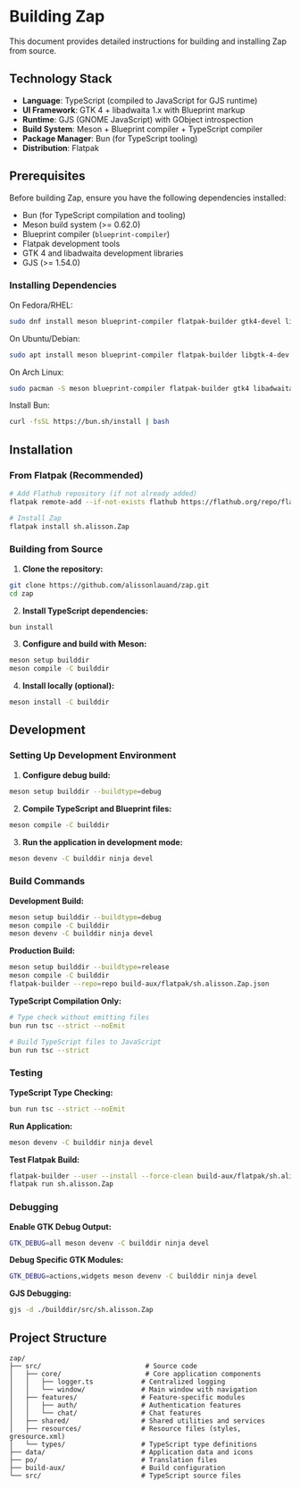 # Building Zap

This document provides detailed instructions for building and installing Zap from source.

## Technology Stack

- **Language**: TypeScript (compiled to JavaScript for GJS runtime)
- **UI Framework**: GTK 4 + libadwaita 1.x with Blueprint markup
- **Runtime**: GJS (GNOME JavaScript) with GObject introspection
- **Build System**: Meson + Blueprint compiler + TypeScript compiler
- **Package Manager**: Bun (for TypeScript tooling)
- **Distribution**: Flatpak

## Prerequisites

Before building Zap, ensure you have the following dependencies installed:

- Bun (for TypeScript compilation and tooling)
- Meson build system (>= 0.62.0)
- Blueprint compiler (`blueprint-compiler`)
- Flatpak development tools
- GTK 4 and libadwaita development libraries
- GJS (>= 1.54.0)

### Installing Dependencies

On Fedora/RHEL:
```bash
sudo dnf install meson blueprint-compiler flatpak-builder gtk4-devel libadwaita-devel gjs
```

On Ubuntu/Debian:
```bash
sudo apt install meson blueprint-compiler flatpak-builder libgtk-4-dev libadwaita-1-dev gjs
```

On Arch Linux:
```bash
sudo pacman -S meson blueprint-compiler flatpak-builder gtk4 libadwaita gjs
```

Install Bun:
```bash
curl -fsSL https://bun.sh/install | bash
```

## Installation

### From Flatpak (Recommended)

```bash
# Add Flathub repository (if not already added)
flatpak remote-add --if-not-exists flathub https://flathub.org/repo/flathub.flatpakrepo

# Install Zap
flatpak install sh.alisson.Zap
```

### Building from Source

1. **Clone the repository:**
```bash
git clone https://github.com/alissonlauand/zap.git
cd zap
```

2. **Install TypeScript dependencies:**
```bash
bun install
```

3. **Configure and build with Meson:**
```bash
meson setup builddir
meson compile -C builddir
```

4. **Install locally (optional):**
```bash
meson install -C builddir
```

## Development

### Setting Up Development Environment

1. **Configure debug build:**
```bash
meson setup builddir --buildtype=debug
```

2. **Compile TypeScript and Blueprint files:**
```bash
meson compile -C builddir
```

3. **Run the application in development mode:**
```bash
meson devenv -C builddir ninja devel
```

### Build Commands

**Development Build:**
```bash
meson setup builddir --buildtype=debug
meson compile -C builddir
meson devenv -C builddir ninja devel
```

**Production Build:**
```bash
meson setup builddir --buildtype=release
meson compile -C builddir
flatpak-builder --repo=repo build-aux/flatpak/sh.alisson.Zap.json
```

**TypeScript Compilation Only:**
```bash
# Type check without emitting files
bun run tsc --strict --noEmit

# Build TypeScript files to JavaScript
bun run tsc --strict
```

### Testing

**TypeScript Type Checking:**
```bash
bun run tsc --strict --noEmit
```

**Run Application:**
```bash
meson devenv -C builddir ninja devel
```

**Test Flatpak Build:**
```bash
flatpak-builder --user --install --force-clean build-aux/flatpak/sh.alisson.Zap.json
flatpak run sh.alisson.Zap
```

### Debugging

**Enable GTK Debug Output:**
```bash
GTK_DEBUG=all meson devenv -C builddir ninja devel
```

**Debug Specific GTK Modules:**
```bash
GTK_DEBUG=actions,widgets meson devenv -C builddir ninja devel
```

**GJS Debugging:**
```bash
gjs -d ./builddir/src/sh.alisson.Zap
```

## Project Structure

```
zap/
├── src/                          # Source code
│   ├── core/                     # Core application components
│   │   ├── logger.ts            # Centralized logging
│   │   └── window/              # Main window with navigation
│   ├── features/                # Feature-specific modules
│   │   ├── auth/                # Authentication features
│   │   └── chat/                # Chat features
│   ├── shared/                  # Shared utilities and services
│   ├── resources/               # Resource files (styles, gresource.xml)
│   └── types/                   # TypeScript type definitions
├── data/                        # Application data and icons
├── po/                          # Translation files
├── build-aux/                   # Build configuration
└── src/                         # TypeScript source files
